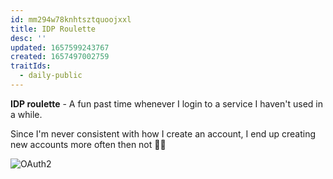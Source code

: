 ```yaml
---
id: mm294w78knhtsztquoojxxl
title: IDP Roulette
desc: ''
updated: 1657599243767
created: 1657497002759
traitIds:
  - daily-public
---
```


**IDP roulette** - A fun past time whenever I login to a service I haven't used in a while. 

Since I'm never consistent with how I create an account, I end up creating new accounts more often then not 🤷‍♂️

![OAuth2](https://ik.imagekit.io/s9fua8eoi/Mouse_Highlight_Overlay_rgmywzA19.png)
